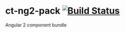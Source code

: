 # ct-ng2-pack [![Build Status](https://travis-ci.org/Centeva/ct-ng2-pack.svg?branch=master)](https://travis-ci.org/Centeva/ct-ng2-pack)
Angular 2 component bundle 
